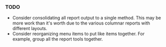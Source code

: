### TODO

- Consider consolidating all report output to a single method. This may be more work than it's worth due to the
  various columnar reports with different layouts.
- Consider reorganizing menu items to put like items together. For example, group all the report tools together.
